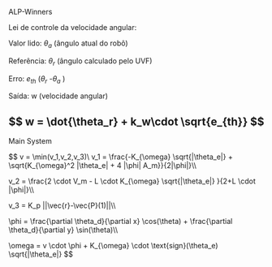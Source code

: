 ALP-Winners

Lei de controle da velocidade angular:

Valor lido: $\theta_a$ (ângulo atual do robô)

Referência: $\theta_r$ (ângulo calculado pelo UVF)

Erro: $e_{th}$ ($\theta_r$ -$\theta_a$ )

Saída: w (velocidade angular)

$$ w = \dot{\theta_r} + k_w\cdot \sqrt{e_{th}}
$$
------
Main System

$$ v = \min(v_1,v_2,v_3)\\
v_1 = \frac{-K_{\omega} \sqrt{|\theta_e|} + \\sqrt{K_{\omega}^2 |\theta_e| + 4 |\phi| A_m}}{2|\phi|}\\\\


v_2 = \frac{2 \cdot V_m - L \cdot K_{\omega} \sqrt{|\theta_e|} }{2+L \cdot |\phi|}\\\\

v_3 = K_p ||\vec{r}-\vec{P}(1)||\\\\

\phi = \frac{\partial \theta_d}{\partial x} \cos(\theta) + \frac{\partial \theta_d}{\partial y} \sin(\theta)\\\\

\omega = v \cdot \phi + K_{\omega} \cdot \text{sign}(\theta_e) \sqrt{|\theta_e|}
$$